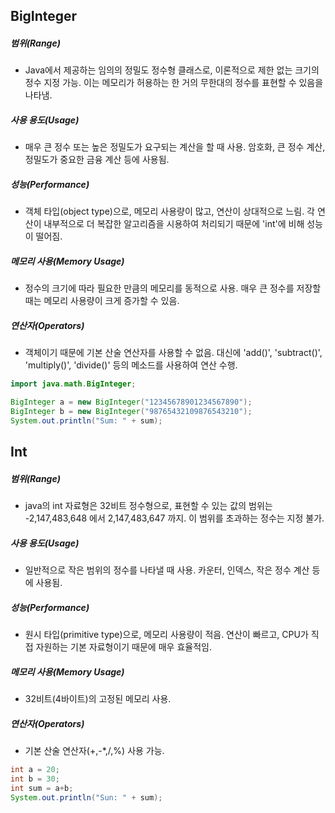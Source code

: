 ## BigInteger

##### 범위(Range)

* Java에서 제공하는 임의의 정밀도 정수형 클래스로, 이론적으로 제한 없는 크기의 정수 지정 가능.
이는 메모리가 허용하는 한 거의 무한대의 정수를 표현할 수 있음을 나타냄.

##### 사용 용도(Usage)

* 매우 큰 정수 또는 높은 정밀도가 요구되는 계산을 할 때 사용.
암호화, 큰 정수 계산, 정밀도가 중요한 금융 계산 등에 사용됨.

##### 성능(Performance)

* 객체 타입(object type)으로, 메모리 사용량이 많고, 연산이 상대적으로 느림.
각 연산이 내부적으로 더 복잡한 알고리즘을 시용하여 처리되기 때문에 'int'에 비해 성능이 떨어짐.

##### 메모리 사용(Memory Usage)

* 정수의 크기에 따라 필요한 만큼의 메모리를 동적으로 사용.
매우 큰 정수를 저장할 때는 메모리 사용량이 크게 증가할 수 있음.

##### 연산자(Operators)

* 객체이기 때문에 기본 산술 연산자를 사용할 수 없음.
대신에 'add()', 'subtract()', 'multiply()', 'divide()' 등의 메소드를 사용하여 연산 수행.

```java
import java.math.BigInteger;

BigInteger a = new BigInteger("12345678901234567890");
BigInteger b = new BigInteger("98765432109876543210");
System.out.println("Sum: " + sum);
```


## Int

##### 범위(Range)

* java의 int 자료형은 32비트 정수형으로, 표현할 수 있는 값의 범위는 -2,147,483,648 에서 2,147,483,647 까지.
이 범위를 초과하는 정수는 지정 불가.

##### 사용 용도(Usage)

* 일반적으로 작은 범위의 정수를 나타낼 때 사용.
카운터, 인덱스, 작은 정수 계산 등에 사용됨.

##### 성능(Performance)

* 원시 타입(primitive type)으로, 메모리 사용량이 적음.
연산이 빠르고, CPU가 직접 자원하는 기본 자료형이기 때문에 매우 효율적임.

##### 메모리 사용(Memory Usage)

* 32비트(4바이트)의 고정된 메모리 사용.

##### 연산자(Operators)

* 기본 산술 연산자(+,-*,/,%) 사용 가능.

```java
int a = 20;
int b = 30;
int sum = a+b;
System.out.println("Sun: " + sum);
```
